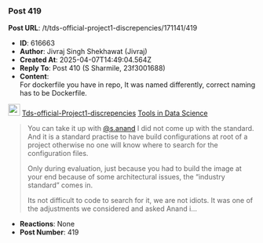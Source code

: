 ### Post 419
**Post URL**: /t/tds-official-project1-discrepencies/171141/419
- **ID**: 616663
- **Author**: Jivraj Singh Shekhawat (Jivraj)
- **Created At**: 2025-04-07T14:49:04.564Z
- **Reply To**: Post 410 (S Sharmile, 23f3001688)
- **Content**:  
  For dockerfile you have in repo, It was named differently, correct naming has to be Dockerfile.
<aside class="quote quote-modified" data-post="354" data-topic="171141">
  <div class="title">
    <div class="quote-controls"></div>
    <img alt="" width="24" height="24" src="https://dub1.discourse-cdn.com/flex013/user_avatar/discourse.onlinedegree.iitm.ac.in/carlton/48/56317_2.png" class="avatar">
    <a href="https://discourse.onlinedegree.iitm.ac.in/t/tds-official-project1-discrepencies/171141/354">Tds-official-Project1-discrepencies</a> <a class="badge-category__wrapper " href="/c/courses/tds-kb/34"><span data-category-id="34" style="--category-badge-color: #0088CC; --category-badge-text-color: #FFFFFF; --parent-category-badge-color: #3AB54A;" data-parent-category-id="9" data-drop-close="true" class="badge-category --has-parent" title="This category is created to address subject-specific queries related to Tools in Data Science"><span class="badge-category__name">Tools in Data Science</span></span></a>
  </div>
  <blockquote>
    You can take it up with <a class="mention" href="/u/s.anand">@s.anand</a> 
I did not come up with the standard. 
And it is a standard practise to have build configurations at root of a project otherwise no one will know where to search for the configuration files. 

Only during evaluation, just because you had to build the image at your end because of some architectural issues, the “industry standard” comes in. 

Its not difficult to code to search for it, we are not idiots. It was one of the adjustments we considered and asked Anand i…
  </blockquote>
</aside>

- **Reactions**: None
- **Post Number**: 419

